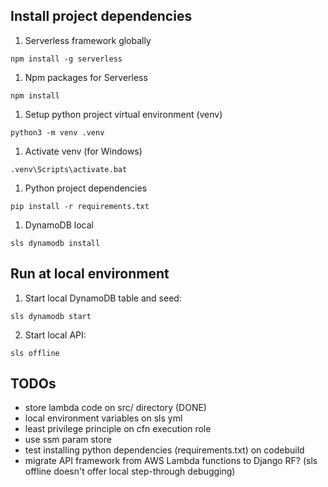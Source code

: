 ## Install project dependencies
1. Serverless framework globally
``` cli
npm install -g serverless
```
1. Npm packages for Serverless
``` cli
npm install
```
1. Setup python project virtual environment (venv)
``` cli
python3 -m venv .venv
```
1. Activate venv (for Windows)
``` cli
.venv\Scripts\activate.bat
```
1. Python project dependencies
``` cli
pip install -r requirements.txt
```
1. DynamoDB local
``` cli
sls dynamodb install
```

## Run at local environment
1. Start local DynamoDB table and seed:
 ``` cli
sls dynamodb start
```
2. Start local API:
```cli
sls offline
```

## TODOs
- store lambda code on src/ directory (DONE)
- local environment variables on sls yml
- least privilege principle on cfn execution role
- use ssm param store
- test installing python dependencies (requirements.txt) on codebuild
- migrate API framework from AWS Lambda functions to Django RF? (sls offline doesn't offer local step-through debugging)


